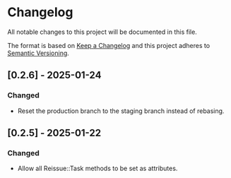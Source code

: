 # Changelog

All notable changes to this project will be documented in this file.

The format is based on [Keep a Changelog](http://keepachangelog.com/)
and this project adheres to [Semantic Versioning](http://semver.org/).

## [0.2.6] - 2025-01-24

### Changed

- Reset the production branch to the staging branch instead of rebasing.

## [0.2.5] - 2025-01-22

### Changed

- Allow all Reissue::Task methods to be set as attributes.
